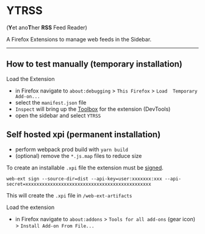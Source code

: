 # YTRSS
(**Y**et ano**T**her **RSS** Feed Reader)

A Firefox Extensions to manage web feeds in the Sidebar.

---
## How to test manually (temporary installation)

Load the Extension
- in Firefox navigate to `about:debugging` > `This Firefox` > `Load  Temporary Add-on...`
- select the `manifest.json` file
- `Inspect` will bring up the [Toolbox](https://extensionworkshop.com/documentation/develop/debugging/#developer-tools-toolbox) for the extension (DevTools)
- open the sidebar and select `YTRSS`

## Self hosted xpi (permanent installation)

- perform webpack prod build with
`yarn build`
- (optional) remove the `*.js.map` files to reduce size

To create an installable `.xpi` file the extension must be [signed](https://extensionworkshop.com/documentation/develop/web-ext-command-reference/#web-ext_sign).

`web-ext sign --source-dir=dist --api-key=user:xxxxxxx:xxx --api-secret=xxxxxxxxxxxxxxxxxxxxxxxxxxxxxxxxxxxxxxxxxxxxxx`

This will create the `.xpi` file in `/web-ext-artifacts`

Load the extension
- in Firefox navigate to `about:addons` > `Tools for all add-ons` (gear icon) > `Install Add-on From File...`
